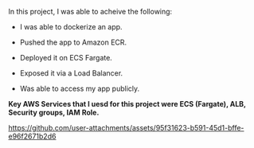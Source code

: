 In this project, I was able to acheive the following:

- I was able to dockerize an app.

- Pushed the app to Amazon ECR.

- Deployed it on ECS Fargate.

- Exposed it via a Load Balancer.

- Was able to access my app publicly.

**Key AWS Services that I uesd for this project were ECS (Fargate), ALB, Security groups, IAM Role.**


https://github.com/user-attachments/assets/95f31623-b591-45d1-bffe-e96f2671b2d6

